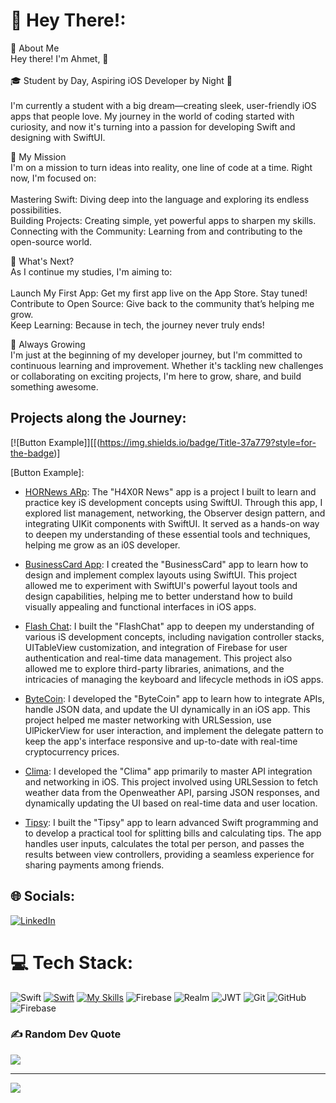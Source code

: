 # 💫 Hey There!:
🌟 About Me<br>Hey there! I'm Ahmet, 👋<br><br>🎓 Student by Day, Aspiring iOS Developer by Night 🌙<br><br>I'm currently a student with a big dream—creating sleek, user-friendly iOS apps that people love. My journey in the world of coding started with curiosity, and now it's turning into a passion for developing Swift and designing with SwiftUI.<br><be>

🚀 My Mission<br>I'm on a mission to turn ideas into reality, one line of code at a time. Right now, I'm focused on:<br><br>Mastering Swift: Diving deep into the language and exploring its endless possibilities.<br>Building Projects: Creating simple, yet powerful apps to sharpen my skills.<br>Connecting with the Community: Learning from and contributing to the open-source world.<br>

🎯 What's Next?<br>As I continue my studies, I'm aiming to:<br><br>Launch My First App: Get my first app live on the App Store. Stay tuned!<br>Contribute to Open Source: Give back to the community that’s helping me grow.<br>Keep Learning: Because in tech, the journey never truly ends!<be>

🌱 Always Growing<br>I'm just at the beginning of my developer journey, but I'm committed to continuous learning and improvement. Whether it's tackling new challenges or collaborating on exciting projects, I'm here to grow, share, and build something awesome.<br><be>


## Projects along the Journey:
[![Button Example]][[(https://img.shields.io/badge/Title-37a779?style=for-the-badge)]

[Link]: # 'Link with example title.'
[Button Example]: 

- [HORNews ARp](link): The "H4X0R News" app is a project I built to learn and practice key iS development concepts using SwiftUI. Through this app, I explored list management, networking, the Observer design pattern, and integrating UIKit components with SwiftUI. It served as a hands-on way to deepen my understanding of these essential tools and techniques, helping me grow as an i0S developer.
  
- [BusinessCard App](link): I created the "BusinessCard" app to learn how to design and implement complex layouts using SwiftUI. This project allowed me to experiment with SwiftUI's powerful layout tools and design capabilities, helping me to better understand how to build visually appealing and functional interfaces in iOS apps.
  
- [Flash Chat](link): I built the "FlashChat" app to deepen my understanding of various iS development concepts, including navigation controller stacks, UITableView customization, and integration of Firebase for user authentication and real-time data management. This project also allowed me to explore third-party libraries, animations, and the intricacies of managing the keyboard and lifecycle methods in iOS apps.
  
- [ByteCoin](link): I developed the "ByteCoin" app to learn how to integrate APIs, handle JSON data, and update the UI dynamically in an iOS app. This project helped me master networking with URLSession, use UlPickerView for user interaction, and implement the delegate pattern to keep the app's interface responsive and up-to-date with real-time cryptocurrency prices.
  
- [Clima](link): I developed the "Clima" app primarily to master API integration and networking in iOS. This project involved using URLSession to fetch weather data from the Openweather API, parsing JSON responses, and dynamically updating the UI based on real-time data and user location.
  
- [Tipsy](link): I built the "Tipsy" app to learn advanced Swift programming and to develop a practical tool for splitting bills and calculating tips. The app handles user inputs, calculates the total per person, and passes the results between view controllers, providing a seamless experience for sharing payments among friends.


## 🌐 Socials:
[![LinkedIn](https://img.shields.io/badge/LinkedIn-%230077B5.svg?logo=linkedin&logoColor=white)](https://linkedin.com/in/https://www.linkedin.com/in/ahmet-yada/) 

# 💻 Tech Stack:
![Swift](https://img.shields.io/badge/swift-F54A2A?style=for-the-badge&logo=swift&logoColor=white) [![Swift](https://skillicons.dev/icons?i=js,html,css,wasm)](https://skillicons.dev) [![My Skills](https://skillicons.dev/icons?i=js,html,css,wasm)](https://skillicons.dev) ![Firebase](https://img.shields.io/badge/firebase-%23039BE5.svg?style=for-the-badge&logo=firebase) ![Realm](https://img.shields.io/badge/Realm-39477F?style=for-the-badge&logo=realm&logoColor=white)  ![JWT](https://img.shields.io/badge/JWT-black?style=for-the-badge&logo=JSON%20web%20tokens) ![Git](https://img.shields.io/badge/git-%23F05033.svg?style=for-the-badge&logo=git&logoColor=white) ![GitHub](https://img.shields.io/badge/github-%23121011.svg?style=for-the-badge&logo=github&logoColor=white) ![Firebase](https://img.shields.io/badge/firebase-a08021?style=for-the-badge&logo=firebase&logoColor=ffcd34)

### ✍️ Random Dev Quote
![](https://quotes-github-readme.vercel.app/api?type=horizontal&theme=tokyonight)

---
[![](https://visitcount.itsvg.in/api?id=crovs&icon=0&color=0)](https://visitcount.itsvg.in)
